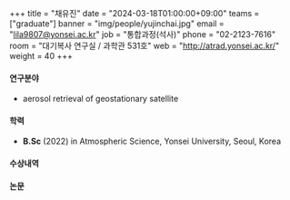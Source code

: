 +++
title = "채유진"
date = "2024-03-18T01:00:00+09:00"
teams = ["graduate"]
banner = "img/people/yujinchai.jpg"
email = "lila9807@yonsei.ac.kr"
job = "통합과정(석사)"
phone = "02-2123-7616"
room = "대기복사 연구실 / 과학관 531호"
web = "http://atrad.yonsei.ac.kr/"
weight = 40
+++

#### 연구분야
 + aerosol retrieval of geostationary satellite

#### 학력
 + **B.Sc** (2022) in Atmospheric Science, Yonsei University, Seoul, Korea

#### 수상내역

#### 논문
